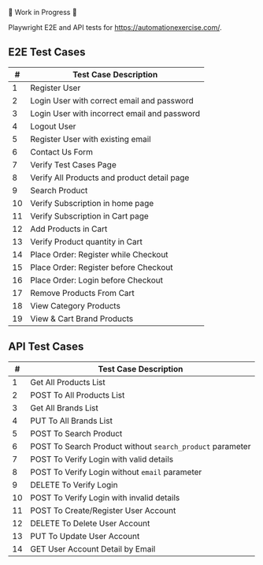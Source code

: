 🚧 Work in Progress 🚧

Playwright E2E and API tests for https://automationexercise.com/.

## E2E Test Cases

| #  | Test Case Description                              |
|----|----------------------------------------------------|
| 1  | Register User                                      |
| 2  | Login User with correct email and password         |
| 3  | Login User with incorrect email and password       |
| 4  | Logout User                                        |
| 5  | Register User with existing email                  |
| 6  | Contact Us Form                                    |
| 7  | Verify Test Cases Page                             |
| 8  | Verify All Products and product detail page        |
| 9  | Search Product                                     |
| 10 | Verify Subscription in home page                   |
| 11 | Verify Subscription in Cart page                   |
| 12 | Add Products in Cart                               |
| 13 | Verify Product quantity in Cart                    |
| 14 | Place Order: Register while Checkout               |
| 15 | Place Order: Register before Checkout              |
| 16 | Place Order: Login before Checkout                 |
| 17 | Remove Products From Cart                          |
| 18 | View Category Products                             |
| 19 | View & Cart Brand Products                         |

## API Test Cases

| #  | Test Case Description                                      |
|----|------------------------------------------------------------|
| 1  | Get All Products List                                      |
| 2  | POST To All Products List                                  |
| 3  | Get All Brands List                                        |
| 4  | PUT To All Brands List                                     |
| 5  | POST To Search Product                                     |
| 6  | POST To Search Product without `search_product` parameter  |
| 7  | POST To Verify Login with valid details                    |
| 8  | POST To Verify Login without `email` parameter             |
| 9  | DELETE To Verify Login                                     |
| 10 | POST To Verify Login with invalid details                  |
| 11 | POST To Create/Register User Account                       |
| 12 | DELETE To Delete User Account                              |
| 13 | PUT To Update User Account                                 |
| 14 | GET User Account Detail by Email                           |
